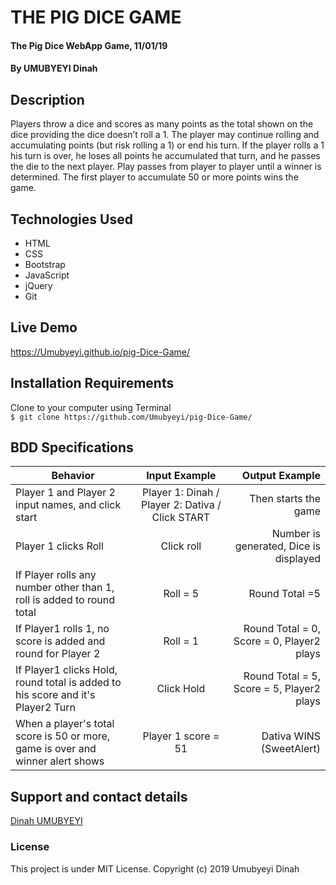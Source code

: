 # THE PIG DICE GAME

#### The Pig Dice WebApp Game, 11/01/19

#### By **UMUBYEYI Dinah**        
                              
## Description
Players throw a dice and scores as many points as the total shown on the dice providing the dice doesn’t roll a 1. The player may continue rolling and accumulating points (but risk rolling a 1) or end his turn. If the player rolls a 1 his turn is over, he loses all points he accumulated that turn, and he passes the die to the next player. Play passes from player to player until a winner is determined. The first player to accumulate 50 or more points wins the game.


## Technologies Used
- HTML
- CSS
- Bootstrap
- JavaScript
- jQuery
- Git

## Live Demo
https://Umubyeyi.github.io/pig-Dice-Game/

## Installation Requirements
Clone to your computer using Terminal </br>
`$ git clone https://github.com/Umubyeyi/pig-Dice-Game/`

## BDD Specifications
| Behavior                          |  Input Example |  Output  Example|
|----------                         |:-------------: |------:          |
| Player 1 and Player 2 input names, and click start |  Player 1: Dinah / Player 2: Dativa / Click START    | Then starts the game |
|  Player 1 clicks Roll |  Click roll    |  Number is generated, Dice is displayed  |
|If Player rolls any number other than 1, roll is added to round total   | Roll = 5     |  Round Total =5    |
|If Player1 rolls 1, no score is added and round for Player 2  |  Roll = 1    |  Round Total = 0, Score = 0,  Player2 plays    |
|If Player1 clicks Hold, round total is added to his score and it's Player2 Turn | Click Hold     |  Round Total = 5, Score = 5, Player2 plays    |
| When a player's total score is 50 or more, game is over and winner alert shows  |  Player 1 score = 51	    |  Dativa WINS (SweetAlert)    |


## Support and contact details
[Dinah UMUBYEYI](https://github.com/Umubyeyi/)

### License
This project is under MIT License.
Copyright (c) 2019 Umubyeyi Dinah

